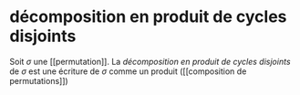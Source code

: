# décomposition en produit de cycles disjoints

Soit $\sigma$ une [[permutation]].
La _décomposition en produit de cycles disjoints_ de $\sigma$ est une écriture de $\sigma$ comme un produit ([[composition de permutations]]) 


